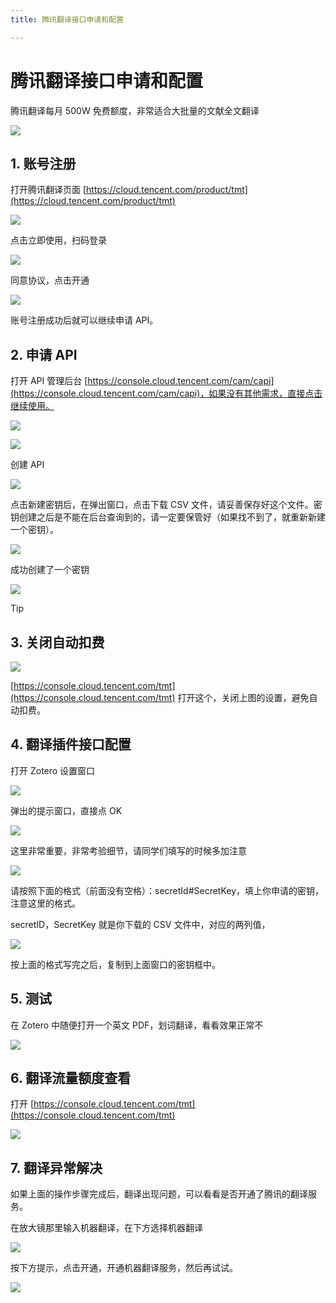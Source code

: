```yaml
---
title: 腾讯翻译接口申请和配置

---
```


# 腾讯翻译接口申请和配置

腾讯翻译每月 500W 免费额度，非常适合大批量的文献全文翻译

![](../../../assets/images/zotero-plugin-translate/腾讯翻译接口申请和配置-1.png)

## 1. 账号注册

打开腾讯翻译页面 [https://cloud.tencent.com/product/tmt](https://cloud.tencent.com/product/tmt)

![](../../../assets/images/zotero-plugin-translate/腾讯翻译接口申请和配置-2.png)

点击立即使用，扫码登录

![](../../../assets/images/zotero-plugin-translate/腾讯翻译接口申请和配置-3.png)

同意协议，点击开通

![](../../../assets/images/zotero-plugin-translate/腾讯翻译接口申请和配置-4.png)

账号注册成功后就可以继续申请 API。

## 2. 申请 API

打开 API 管理后台 [https://console.cloud.tencent.com/cam/capi](https://console.cloud.tencent.com/cam/capi)，如果没有其他需求，直接点击继续使用。

![](../../../assets/images/zotero-plugin-translate/腾讯翻译接口申请和配置-5.png)

![](../../../assets/images/zotero-plugin-translate/腾讯翻译接口申请和配置-6.png)

创建 API

![](../../../assets/images/zotero-plugin-translate/腾讯翻译接口申请和配置-7.png)

点击新建密钥后，在弹出窗口，点击下载 CSV 文件，请妥善保存好这个文件。密钥创建之后是不能在后台查询到的，请一定要保管好（如果找不到了，就重新新建一个密钥）。

![](../../../assets/images/zotero-plugin-translate/腾讯翻译接口申请和配置-8.png)

成功创建了一个密钥

![](../../../assets/images/zotero-plugin-translate/腾讯翻译接口申请和配置-9.png)

> [!TIP]

## 3. 关闭自动扣费

![](../../../assets/images/zotero-plugin-translate/腾讯翻译接口申请和配置-10.png)

[https://console.cloud.tencent.com/tmt](https://console.cloud.tencent.com/tmt) 打开这个，关闭上图的设置，避免自动扣费。

## 4. 翻译插件接口配置

打开 Zotero 设置窗口

![](../../../assets/images/zotero-plugin-translate/腾讯翻译接口申请和配置-11.png)

弹出的提示窗口，直接点 OK

![](../../../assets/images/zotero-plugin-translate/腾讯翻译接口申请和配置-12.png)

这里非常重要，非常考验细节，请同学们填写的时候多加注意

![](../../../assets/images/zotero-plugin-translate/腾讯翻译接口申请和配置-13.png)

请按照下面的格式（前面没有空格）：secretId#SecretKey，填上你申请的密钥，注意这里的格式。

secretID，SecretKey 就是你下载的 CSV 文件中，对应的两列值，

![](../../../assets/images/zotero-plugin-translate/腾讯翻译接口申请和配置-14.png)

按上面的格式写完之后，复制到上面窗口的密钥框中。

## 5. 测试

在 Zotero 中随便打开一个英文 PDF，划词翻译，看看效果正常不

![](../../../assets/images/zotero-plugin-translate/腾讯翻译接口申请和配置-15.png)

## 6. 翻译流量额度查看

打开 [https://console.cloud.tencent.com/tmt](https://console.cloud.tencent.com/tmt)

![](../../../assets/images/zotero-plugin-translate/腾讯翻译接口申请和配置-16.png)

## 7. 翻译异常解决

如果上面的操作步骤完成后，翻译出现问题，可以看看是否开通了腾讯的翻译服务。

在放大镜那里输入机器翻译，在下方选择机器翻译

![](../../../assets/images/zotero-plugin-translate/腾讯翻译接口申请和配置-17.png)

按下方提示，点击开通，开通机器翻译服务，然后再试试。

![](../../../assets/images/zotero-plugin-translate/腾讯翻译接口申请和配置-18.png)

